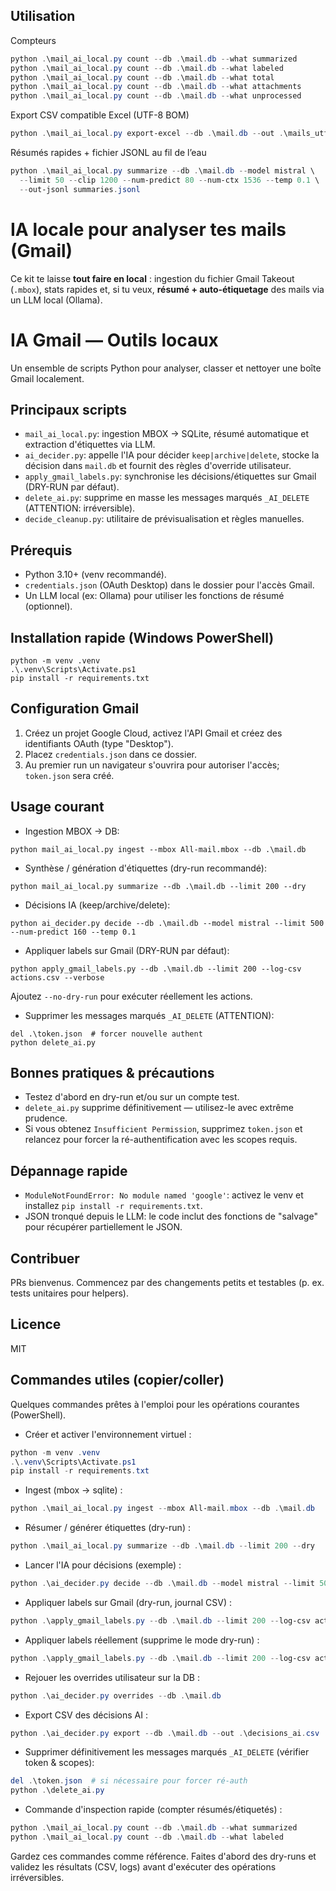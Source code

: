 ## Utilisation

Compteurs

```powershell
python .\mail_ai_local.py count --db .\mail.db --what summarized
python .\mail_ai_local.py count --db .\mail.db --what labeled
python .\mail_ai_local.py count --db .\mail.db --what total
python .\mail_ai_local.py count --db .\mail.db --what attachments
python .\mail_ai_local.py count --db .\mail.db --what unprocessed
```

Export CSV compatible Excel (UTF-8 BOM)

```powershell
python .\mail_ai_local.py export-excel --db .\mail.db --out .\mails_utf8.csv
```

Résumés rapides + fichier JSONL au fil de l’eau

```powershell
python .\mail_ai_local.py summarize --db .\mail.db --model mistral \
  --limit 50 --clip 1200 --num-predict 80 --num-ctx 1536 --temp 0.1 \
  --out-jsonl summaries.jsonl
```
# IA locale pour analyser tes mails (Gmail)

Ce kit te laisse **tout faire en local** : ingestion du fichier Gmail Takeout (`.mbox`), stats rapides et, si tu veux, **résumé + auto‑étiquetage** des mails via un LLM local (Ollama).

# IA Gmail — Outils locaux

Un ensemble de scripts Python pour analyser, classer et nettoyer une boîte Gmail localement.

Principaux scripts
------------------
- `mail_ai_local.py`: ingestion MBOX -> SQLite, résumé automatique et extraction d'étiquettes via LLM.
- `ai_decider.py`: appelle l'IA pour décider `keep|archive|delete`, stocke la décision dans `mail.db` et fournit des règles d'override utilisateur.
- `apply_gmail_labels.py`: synchronise les décisions/étiquettes sur Gmail (DRY-RUN par défaut).
- `delete_ai.py`: supprime en masse les messages marqués `_AI_DELETE` (ATTENTION: irréversible).
- `decide_cleanup.py`: utilitaire de prévisualisation et règles manuelles.

Prérequis
---------
- Python 3.10+ (venv recommandé).
- `credentials.json` (OAuth Desktop) dans le dossier pour l'accès Gmail.
- Un LLM local (ex: Ollama) pour utiliser les fonctions de résumé (optionnel).

Installation rapide (Windows PowerShell)
--------------------------------------
```
python -m venv .venv
.\.venv\Scripts\Activate.ps1
pip install -r requirements.txt
```

Configuration Gmail
-------------------
1. Créez un projet Google Cloud, activez l'API Gmail et créez des identifiants OAuth (type "Desktop").
2. Placez `credentials.json` dans ce dossier.
3. Au premier run un navigateur s'ouvrira pour autoriser l'accès; `token.json` sera créé.

Usage courant
-------------
- Ingestion MBOX -> DB:
```
python mail_ai_local.py ingest --mbox All-mail.mbox --db .\mail.db
```
- Synthèse / génération d'étiquettes (dry-run recommandé):
```
python mail_ai_local.py summarize --db .\mail.db --limit 200 --dry
```
- Décisions IA (keep/archive/delete):
```
python ai_decider.py decide --db .\mail.db --model mistral --limit 500 --num-predict 160 --temp 0.1
```
- Appliquer labels sur Gmail (DRY-RUN par défaut):
```
python apply_gmail_labels.py --db .\mail.db --limit 200 --log-csv actions.csv --verbose
```
Ajoutez `--no-dry-run` pour exécuter réellement les actions.

- Supprimer les messages marqués `_AI_DELETE` (ATTENTION):
```
del .\token.json  # forcer nouvelle authent
python delete_ai.py
```

Bonnes pratiques & précautions
------------------------------
- Testez d'abord en dry-run et/ou sur un compte test.
- `delete_ai.py` supprime définitivement — utilisez-le avec extrême prudence.
- Si vous obtenez `Insufficient Permission`, supprimez `token.json` et relancez pour forcer la ré-authentification avec les scopes requis.

Dépannage rapide
----------------
- `ModuleNotFoundError: No module named 'google'`: activez le venv et installez `pip install -r requirements.txt`.
- JSON tronqué depuis le LLM: le code inclut des fonctions de "salvage" pour récupérer partiellement le JSON.

Contribuer
----------
PRs bienvenus. Commencez par des changements petits et testables (p. ex. tests unitaires pour helpers).

Licence
-------
MIT

## Commandes utiles (copier/coller)

Quelques commandes prêtes à l'emploi pour les opérations courantes (PowerShell).

- Créer et activer l'environnement virtuel :

```powershell
python -m venv .venv
.\.venv\Scripts\Activate.ps1
pip install -r requirements.txt
```

- Ingest (mbox -> sqlite) :

```powershell
python .\mail_ai_local.py ingest --mbox All-mail.mbox --db .\mail.db
```

- Résumer / générer étiquettes (dry-run) :

```powershell
python .\mail_ai_local.py summarize --db .\mail.db --limit 200 --dry
```

- Lancer l'IA pour décisions (exemple) :

```powershell
python .\ai_decider.py decide --db .\mail.db --model mistral --limit 500 --num-predict 160 --temp 0.1
```

- Appliquer labels sur Gmail (dry-run, journal CSV) :

```powershell
python .\apply_gmail_labels.py --db .\mail.db --limit 200 --log-csv actions.csv --verbose
```

- Appliquer labels réellement (supprime le mode dry-run) :

```powershell
python .\apply_gmail_labels.py --db .\mail.db --limit 200 --log-csv actions.csv --verbose --no-dry-run
```

- Rejouer les overrides utilisateur sur la DB :

```powershell
python .\ai_decider.py overrides --db .\mail.db
```

- Export CSV des décisions AI :

```powershell
python .\ai_decider.py export --db .\mail.db --out .\decisions_ai.csv
```

- Supprimer définitivement les messages marqués `_AI_DELETE` (vérifier token & scopes):

```powershell
del .\token.json  # si nécessaire pour forcer ré-auth
python .\delete_ai.py
```

- Commande d'inspection rapide (compter résumés/étiquetés) :

```powershell
python .\mail_ai_local.py count --db .\mail.db --what summarized
python .\mail_ai_local.py count --db .\mail.db --what labeled
```

Gardez ces commandes comme référence. Faites d'abord des dry-runs et validez les résultats (CSV, logs) avant d'exécuter des opérations irréversibles.

